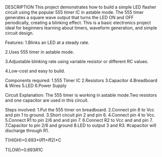 DESCRIPTION
This project demonstrates how to build a simple LED flasher circuit using the popular 555 timer IC in astable mode. The 555 timer generates a square wave output that turns the LED ON and OFF periodically, creating a blinking effect. This is a basic electronics project ideal for beginners learning about timers, waveform generation, and simple circuit design.

Features:
1.Blinks an LED at a steady rate.

2.Uses 555 timer in astable mode.

3.Adjustable blinking rate using variable resistor or different RC values.

4.Low-cost and easy to build.

Components required:
1.555 Timer IC
2.Resistors
3.Capacitor
4.Breadboard & Wires
5.LED
6.Power Supply

Circuit Explanation:
The 555 timer is working in astable mode.Two resistors and one capacitor are used in this circuit.

Steps involved:
1.Put the 555 timer on breadboard.
2.Connect pin 8 to Vcc and pin 1 to ground.
3.Short circuit pin 2 and pin 6.
4.Connect pin 4 to Vcc.
5.Connect R1 to pin 2/6 and and pin 7.
6.Connect R2 to Vcc and and pin 7.
7.Capacitor to pin 2/6 and ground
8.LED to output 3 and R3.
#capacitor will discharge through R1.

𝑇(HIGH)=0.693*(𝑅1+𝑅2)*C

T(LOW)=0.693*R1*C
